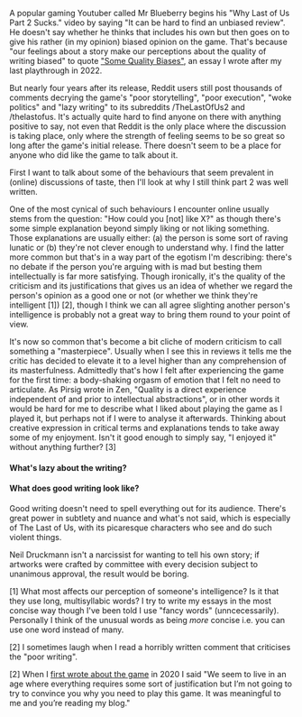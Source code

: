 A popular gaming Youtuber called Mr Blueberry begins his "Why Last of Us Part 2 Sucks." video by saying "It can be hard to find an unbiased review". He doesn't say whether he thinks that includes his own but then goes on to give his rather (in my opinion) biased opinion on the game. That's because "our feelings about a story make our perceptions about the quality of writing biased" to quote ["Some Quality Biases"](/some-quality-biases/), an essay I wrote after my last playthrough in 2022.

But nearly four years after its release, Reddit users still post thousands of comments decrying the game's "poor storytelling", "poor execution", "woke politics" and "lazy writing" to its subreddits /TheLastOfUs2 and /thelastofus. It's actually quite hard to find anyone on there with anything positive to say, not even that Reddit is the only place where the discussion is taking place, only where the strength of feeling seems to be so great so long after the game's initial release. There doesn't seem to be a place for anyone who did like the game to talk about it.

First I want to talk about some of the behaviours that seem prevalent in (online) discussions of taste, then I'll look at why I still think part 2 was well written.

One of the most cynical of such behaviours I encounter online usually stems from the question: "How could you \[not\] like X?" as though there's some simple explanation beyond simply liking or not liking something. Those explanations are usually either: (a) the person is some sort of raving lunatic or (b) they're not clever enough to understand why. I find the latter more common but that's in a way part of the egotism I'm describing: there's no debate if the person you're arguing with is mad but besting them intellectually is far more satisfying. Though ironically, it's the quality of the criticism and its justifications that gives us an idea of whether we regard the person's opinion as a good one or not (or whether we think they're intelligent [1]) [2], though I think we can all agree slighting another person's intelligence is probably not a great way to bring them round to your point of view.

It's now so common that's become a bit cliche of modern criticism to call something a "masterpiece". Usually when I see this in reviews it tells me the critic has decided to elevate it to a level higher than any comprehension of its masterfulness. Admittedly that's how I felt after experiencing the game for the first time: a body-shaking orgasm of emotion that I felt no need to articulate. As Pirsig wrote in Zen, "Quality is a direct experience independent of and prior to intellectual abstractions", or in other words it would be hard for me to describe what I liked about playing the game as I played it, but perhaps not if I were to analyse it afterwards. Thinking about creative expression in critical terms and explanations tends to take away some of my enjoyment. Isn't it good enough to simply say, "I enjoyed it" without anything further? [3]

#### What's lazy about the writing?

#### What does good writing look like?

Good writing doesn't need to spell everything out for its audience. There's great power in subtlety and nuance and what's not said, which is especially of The Last of Us, with its picaresque characters who see and do such violent things.

Neil Druckmann isn't a narcissist for wanting to tell his own story; if artworks were crafted by committee with every decision subject to unanimous approval, the result would be boring.

[1] What most affects our perception of someone's intelligence? Is it that they use long, multisyllabic words? I try to write my essays in the most concise way though I've been told I use "fancy words" (unncecessarily). Personally I think of the unusual words as being _more_ concise i.e. you can use one word instead of many.

[2] I sometimes laugh when I read a horribly written comment that criticises the "poor writing".

[2] When I [first wrote about the game](/the-last-of-us-part-ii/) in 2020 I said "We seem to live in an age where everything requires some sort of justification but I’m not going to try to convince you why you need to play this game. It was meaningful to me and you’re reading my blog."
